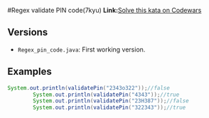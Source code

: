 #Regex validate PIN code(7kyu)
**Link:**[Solve this kata on Codewars](https://www.codewars.com/kata/55f8a9c06c018a0d6e000132)
## Versions
- `Regex_pin_code.java`: First working version.
## Examples
```java
System.out.println(validatePin("2343o322"));//false
		System.out.println(validatePin("4343"));//true
		System.out.println(validatePin("23H387"));//false
		System.out.println(validatePin("322343"));//true
